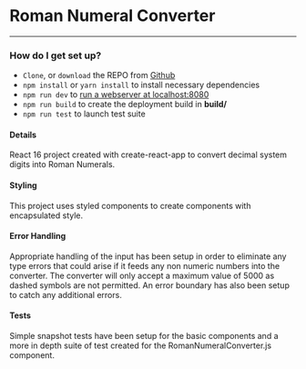 # Roman Numeral Converter #

---

### How do I get set up? ###

* `Clone`,  or `download` the REPO from [Github]()
* ```npm install``` or ```yarn install``` to install necessary dependencies
* ```npm run dev``` to [run a webserver at localhost:8080](http://localhost:8080/)
* ```npm run build``` to create the deployment build in __build/__
* ```npm run test``` to launch test suite

#### Details ####

React 16 project created with create-react-app to convert decimal system digits into Roman Numerals. 

#### Styling ####

This project uses styled components to create components with encapsulated style.

#### Error Handling ####

Appropriate handling of the input has been setup in order to eliminate any type errors that could arise if it feeds any non numeric numbers into the converter. The converter will only accept a maximum value of 5000 as dashed symbols are not permitted. An error boundary has also been setup to catch any additional errors.

#### Tests ####

Simple snapshot tests have been setup for the basic components and a more in depth suite of test created for the RomanNumeralConverter.js component. 